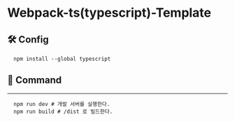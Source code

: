 # Webpack-ts(typescript)-Template

## 🛠 Config
``` shell
  npm install --global typescript
```


## 🚀 Command 
---
``` shell
  npm run dev # 개발 서버를 실행한다.
  npm run build # /dist 로 빌드한다.
```